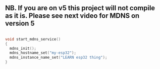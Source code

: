 ## NB. If you are on v5 this project will not compile as it is. Please see next video for MDNS on version 5

```c

void start_mdns_service()
{
  mdns_init();
  mdns_hostname_set("my-esp32");
  mdns_instance_name_set("LEARN esp32 thing");
}
```